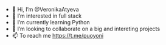 - 👋 Hi, I’m @VeronikaAtyeva
- 👀 I’m interested in full stack
- 🌱 I’m currently learning Python
- 💞️ I’m looking to collaborate on a big and intereting projects
- 📫 To reach me https://t.me/puoyoni

